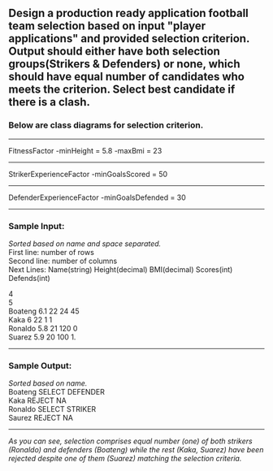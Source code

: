 ## Design a production ready application football team selection based on input "player applications" and provided selection criterion. Output should either have both selection groups(Strikers & Defenders) or none, which should have equal number of candidates who meets the criterion. Select best candidate if there is a clash.

### Below are class diagrams for selection criterion.
____
FitnessFactor
-minHeight = 5.8 -maxBmi = 23
______

StrikerExperienceFactor
-minGoalsScored = 50
______

DefenderExperienceFactor
-minGoalsDefended = 30
______

### Sample Input:    
*Sorted based on name and space separated.*        
First line: number of rows    
Second line: number of columns    
Next Lines: Name(string) Height(decimal) BMI(decimal) Scores(int) Defends(int)    

4   
5    
Boateng 6.1 22 24 45   
Kaka 6 22 1 1    
Ronaldo 5.8 21 120 0   
Suarez 5.9 20 100 1.  

____
### Sample Output:    
*Sorted based on name.*     
Boateng SELECT DEFENDER           
Kaka REJECT NA     
Ronaldo SELECT STRIKER       
Saurez REJECT NA

____
*As you can see, selection comprises equal number (one) of both strikers (Ronaldo) and defenders (Boateng) while the rest (Kaka, Suarez) have been rejected despite one of them (Suarez) matching the selection criteria.*
